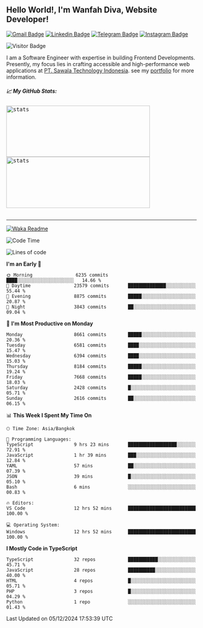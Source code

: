 ## Hello World!, I'm Wanfah Diva, Website Developer!

[![Gmail Badge](https://img.shields.io/badge/-Gmail-white?style=plastic&logo=Gmail&link=mailto:aditputrafirmansyah@gmail.com)](mailto:wanfahdivaa@gmail.com)
[![Linkedin Badge](https://img.shields.io/badge/-LinkedIn-blue?style=plastic&logo=Linkedin&link=https://www.linkedin.com/in/aditputrafirmansyah/)](https://www.linkedin.com/in/wanfahdiva/)
[![Telegram Badge](https://img.shields.io/badge/-Telegram-blue?style=plastic&logo=telegram&link=https://t.me/Adithya_13)](https://t.me/wanfahdiva)
[![Instagram Badge](https://img.shields.io/badge/-Instagram-white?style=plastic&logo=instagram&link=https://www.instagram.com/adithya_firmansyahputra/)](https://www.instagram.com/wnfhdva/)

![Visitor Badge](https://visitor-badge.laobi.icu/badge?page_id=wanfahdiva.wanfahdiva)

<p>
I am a Software Engineer with expertise in building Frontend Developments.
Presently, my focus lies in crafting accessible and high-performance web applications at  <a href="https://sawala/tech" target="_blank">PT. Sawala Technology Indonesia</a>. see my <a href="http://wanfahdiva-com.vercel.app/" target="_blank">portfolio</a> for more information.
</p>

<h5 align="left">
  
📈 **My GitHub Stats:**

</h5>

<div align="left">
<kbd>
    <img height="135em" width="380em" alt="stats" src="https://github-readme-streak-stats.herokuapp.com?user=wanfahdiva&theme=tokyonight_duo&hide_border=true&dates=27DDC9" />
</kbd>
<kbd>
    <img height="135em" width="380em" alt="stats" src="https://github-readme-activity-graph.vercel.app/graph?username=wanfahdiva&theme=react&hide_title=true"></kbd>
</div>

<br />

---

[![Waka Readme](https://github.com/wanfahdiva/wanfahdiva/actions/workflows/waka.yml/badge.svg)](https://github.com/wanfahdiva/wanfahdiva/actions/workflows/waka.yml)

<!--START_SECTION:waka-->
![Code Time](http://img.shields.io/badge/Code%20Time-1%2C506%20hrs%204%20mins-blue)

![Lines of code](https://img.shields.io/badge/From%20Hello%20World%20I%27ve%20Written-21.6%20million%20lines%20of%20code-blue)

**I'm an Early 🐤** 

```text
🌞 Morning                6235 commits        ████░░░░░░░░░░░░░░░░░░░░░   14.66 % 
🌆 Daytime                23579 commits       ██████████████░░░░░░░░░░░   55.44 % 
🌃 Evening                8875 commits        █████░░░░░░░░░░░░░░░░░░░░   20.87 % 
🌙 Night                  3843 commits        ██░░░░░░░░░░░░░░░░░░░░░░░   09.04 % 
```
📅 **I'm Most Productive on Monday** 

```text
Monday                   8661 commits        █████░░░░░░░░░░░░░░░░░░░░   20.36 % 
Tuesday                  6581 commits        ████░░░░░░░░░░░░░░░░░░░░░   15.47 % 
Wednesday                6394 commits        ████░░░░░░░░░░░░░░░░░░░░░   15.03 % 
Thursday                 8184 commits        █████░░░░░░░░░░░░░░░░░░░░   19.24 % 
Friday                   7668 commits        █████░░░░░░░░░░░░░░░░░░░░   18.03 % 
Saturday                 2428 commits        █░░░░░░░░░░░░░░░░░░░░░░░░   05.71 % 
Sunday                   2616 commits        ██░░░░░░░░░░░░░░░░░░░░░░░   06.15 % 
```


📊 **This Week I Spent My Time On** 

```text
🕑︎ Time Zone: Asia/Bangkok

💬 Programming Languages: 
TypeScript               9 hrs 23 mins       ██████████████████░░░░░░░   72.91 % 
JavaScript               1 hr 39 mins        ███░░░░░░░░░░░░░░░░░░░░░░   12.84 % 
YAML                     57 mins             ██░░░░░░░░░░░░░░░░░░░░░░░   07.39 % 
JSON                     39 mins             █░░░░░░░░░░░░░░░░░░░░░░░░   05.10 % 
Bash                     6 mins              ░░░░░░░░░░░░░░░░░░░░░░░░░   00.83 % 

🔥 Editors: 
VS Code                  12 hrs 52 mins      █████████████████████████   100.00 % 

💻 Operating System: 
Windows                  12 hrs 52 mins      █████████████████████████   100.00 % 
```

**I Mostly Code in TypeScript** 

```text
TypeScript               32 repos            ███████████░░░░░░░░░░░░░░   45.71 % 
JavaScript               28 repos            ██████████░░░░░░░░░░░░░░░   40.00 % 
HTML                     4 repos             █░░░░░░░░░░░░░░░░░░░░░░░░   05.71 % 
PHP                      3 repos             █░░░░░░░░░░░░░░░░░░░░░░░░   04.29 % 
Python                   1 repo              ░░░░░░░░░░░░░░░░░░░░░░░░░   01.43 % 
```




 Last Updated on 05/12/2024 17:53:39 UTC
<!--END_SECTION:waka-->
